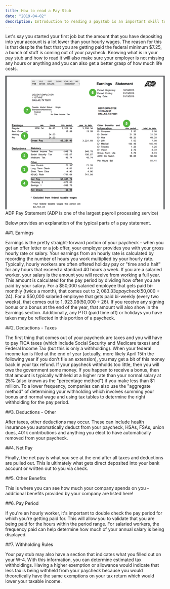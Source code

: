 ```yaml
---
title: How to read a Pay Stub
date: "2019-04-02"
description: Introduction to reading a paystub is an important skill to have. Figure out where exaxtly y 
---
```


Let's say you started your first job but the amount that you have depositing into your account is a lot lower than your hourly wages. The reason for this is that despite the fact that you are getting paid the federal minimum $7.25, a bunch of stuff is coming out of your paycheck. Knowing what is in your pay stub and how to read it will also make sure your employer is not missing any hours or anything and you can also get a better grasp of how much life costs.

![pay stub][paystubimg]
ADP Pay Statement (ADP is one of the largest payroll processing service)

Below provides an explanation of the typical parts of a pay statement.

##1. Earnings

Earnings is the pretty straight-forward portion of your paycheck - when you get an offer letter or a job offer, your employer provides you with your gross hourly rate or salary.
Your earnings from an hourly rate is calculated by recording the number of hours you work multiplied by your hourly rate. Typically, hourly workers are often offered holiday pay or "time and a half" for any hours that exceed a standard 40 hours a week.
If you are a salaried worker, your salary is the amount you will receive from working a full year. This amount is calculated for the pay period by dividing how often you are paid by your salary. For a $50,000 salaried employee that gets paid bi-monthly (twice a month), that comes out to $2,083.33 a paycheck ($50,000 ÷ 24). For a $50,000 salaried employee that gets paid bi-weekly (every two weeks), that comes out to $1,923.08 ($50,000 ÷ 26).
If you receive any signing bonus or a bonus at the end of the year, that amount will also show in the Earnings section.
Additionally, any PTO (paid time off) or holidays you have taken may be reflected in this portion of a paycheck.

##2. Deductions - Taxes

The first thing that comes out of your paycheck are taxes and you will have to pay FICA taxes (which include Social Security and Medicare taxes) and Federal Income Tax (but this is only a withholding). When your federal income tax is filed at the end of year (actually, more likely April 15th the following year if you don't file an extension), you may get a bit of this money back in your tax refund. If your paycheck withholds too little, then you will owe the government some money.
If you happen to receive a bonus, then that amount is typically withheld at a higher rate than your normal salary at 25% (also known as the "percentage method") if you make less than $1 million. To a lower frequency, companies can also use the "aggregate method" of determining your withholding which involves summing your bonus and normal wage and using tax tables to determine the right withholding for the pay period.

##3. Deductions - Other

After taxes, other deductions may occur. These can include health insurance you automatically deduct from your paycheck, HSAs, FSAs, union dues, 401k contributions and anything you elect to have automatically removed from your paycheck.

##4. Net Pay

Finally, the net pay is what you see at the end after all taxes and deductions are pulled out. This is ultimately what gets direct deposited into your bank account or written out to you via check.

##5. Other Benefits

This is where you can see how much your company spends on you - additional benefits provided by your company are listed here!

##6. Pay Period

If you're an hourly worker, it's important to double check the pay period for which you're getting paid for. This will allow you to validate that you are being paid for the hours within the period range. For salaried workers, the frequency paid can help determine how much of your annual salary is being displayed.

##7. Withholding Rules

Your pay stub may also have a section that indicates what you filled out on your W-4. With this information, you can determine estimated tax withholdings. Having a higher exemption or allowance would indicate that less tax is being withheld from your paycheck because you would theoretically have the same exemptions on your tax return which would lower your taxable income.

[paystubimg]:paystub1.png